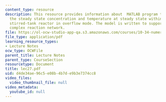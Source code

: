 ```yaml
---
content_type: resource
description: This resource provides information about  MATLAB program that calculates
  the steady state concentration and temperature at steady state within a continuous
  stirred-tank reactor in overflow mode. The model is written to support an arbitarily
  complex reaction network.
file: https://ol-ocw-studio-app-qa.s3.amazonaws.com/courses/10-34-numerical-methods-applied-to-chemical-engineering-fall-2005/d4de34ae96c5e08b4b7de9b3e7374cc8_lec27.pdf
file_type: application/pdf
learning_resource_types:
- Lecture Notes
ocw_type: OCWFile
parent_title: Lecture Notes
parent_type: CourseSection
resourcetype: Document
title: lec27.pdf
uid: d4de34ae-96c5-e08b-4b7d-e9b3e7374cc8
video_files:
  video_thumbnail_file: null
video_metadata:
  youtube_id: null
---
```

